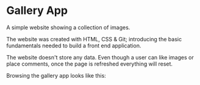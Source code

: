# Gallery App

A simple website showing a collection of images.

The website was created with HTML, CSS & Git; introducing the basic fundamentals needed to build a front end application.

The website doesn't store any data. Even though a user can like images or place comments, once the page is refreshed everything will reset.

Browsing the gallery app looks like this: